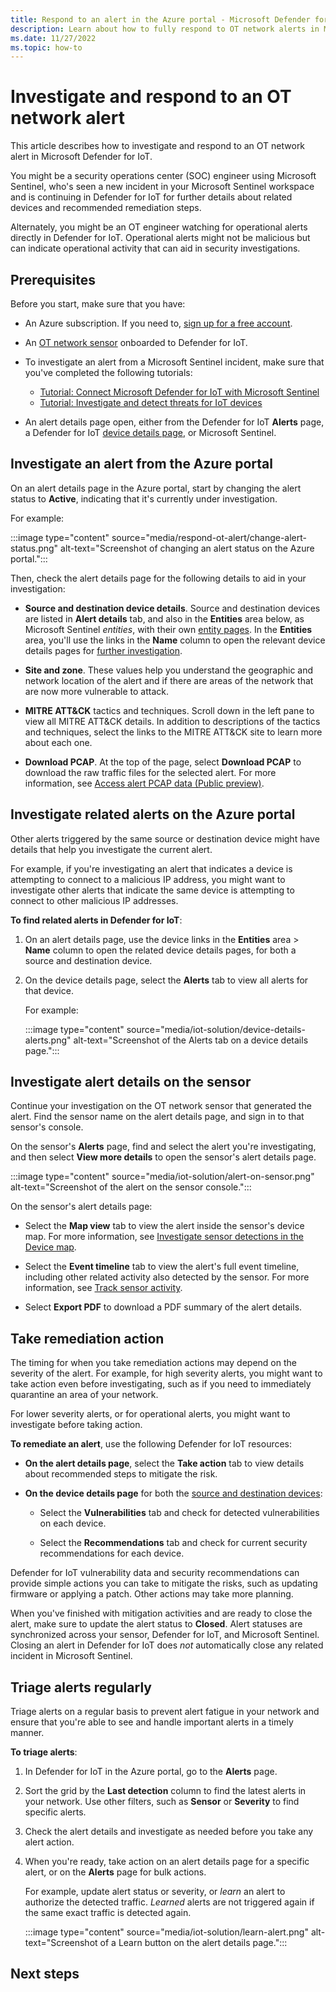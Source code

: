 ```yaml
---
title: Respond to an alert in the Azure portal - Microsoft Defender for IoT
description: Learn about how to fully respond to OT network alerts in Microsoft Defender for IoT.
ms.date: 11/27/2022
ms.topic: how-to
---
```


# Investigate and respond to an OT network alert

This article describes how to investigate and respond to an OT network alert in Microsoft Defender for IoT.

You might be a security operations center (SOC) engineer using Microsoft Sentinel, who's seen a new incident in your Microsoft Sentinel workspace and is continuing in Defender for IoT for further details about related devices and recommended remediation steps.

Alternately, you might be an OT engineer watching for operational alerts directly in Defender for IoT. Operational alerts might not be malicious but can indicate operational activity that can aid in security investigations.

## Prerequisites

Before you start, make sure that you have:

- An Azure subscription. If you need to, [sign up for a free account](https://azure.microsoft.com/free/).

- An [OT network sensor](onboard-sensors.md) onboarded to Defender for IoT.

- To investigate an alert from a Microsoft Sentinel incident, make sure that you've completed the following tutorials:

    - [Tutorial: Connect Microsoft Defender for IoT with Microsoft Sentinel](iot-solution.md)
    - [Tutorial: Investigate and detect threats for IoT devices](iot-advanced-threat-monitoring.md)

- An alert details page open, either from the Defender for IoT **Alerts** page, a Defender for IoT [device details page](how-to-manage-device-inventory-for-organizations.md#view-the-device-inventory), or Microsoft Sentinel.

## Investigate an alert from the Azure portal

On an alert details page in the Azure portal, start by changing the alert status to **Active**, indicating that it's currently under investigation.

For example:

:::image type="content" source="media/respond-ot-alert/change-alert-status.png" alt-text="Screenshot of changing an alert status on the Azure portal.":::

Then, check the alert details page for the following details to aid in your investigation:

- **Source and destination device details**. Source and destination devices are listed in **Alert details** tab, and also in the **Entities** area below, as Microsoft Sentinel *entities*, with their own [entity pages](iot-advanced-threat-monitoring.md#investigate-further-with-iot-device-entities). In the **Entities** area, you'll use the links in the **Name** column to open the relevant device details pages for [further investigation](#investigate-related-alerts-on-the-azure-portal).

- **Site and zone**. These values help you understand the geographic and network location of the alert and if there are areas of the network that are now more vulnerable to attack. <!--need new screenshot showing these details-->

- **MITRE ATT&CK** tactics and techniques. Scroll down in the left pane to view all MITRE ATT&CK details. In addition to descriptions of the tactics and techniques, select the links to the MITRE ATT&CK site to learn more about each one.

- **Download PCAP**. At the top of the page, select **Download PCAP** to download the raw traffic files for the selected alert. For more information, see [Access alert PCAP data (Public preview)](how-to-manage-cloud-alerts.md#access-alert-pcap-data-public-preview).

## Investigate related alerts on the Azure portal

Other alerts triggered by the same source or destination device might have details that help you investigate the current alert.

For example, if you're investigating an alert that indicates a device is attempting to connect to a malicious IP address, you might want to investigate other alerts that indicate the same device is attempting to connect to other malicious IP addresses.

**To find related alerts in Defender for IoT**:

1. On an alert details page, use the device links in the **Entities** area > **Name** column to open the related device details pages, for both a source and destination device.

1. On the device details page, select the **Alerts** tab to view all alerts for that device.

    For example:

    :::image type="content" source="media/iot-solution/device-details-alerts.png" alt-text="Screenshot of the Alerts tab on a device details page.":::

## Investigate alert details on the sensor

Continue your investigation on the OT network sensor that generated the alert. Find the sensor name on the alert details page, and sign in to that sensor's console.

On the sensor's **Alerts** page, find and select the alert you're investigating, and then select **View more details** to open the sensor's alert details page.

:::image type="content" source="media/iot-solution/alert-on-sensor.png" alt-text="Screenshot of the alert on the sensor console.":::

On the sensor's alert details page:

- Select the **Map view** tab to view the alert inside the sensor's device map. For more information, see [Investigate sensor detections in the Device map](how-to-work-with-the-sensor-device-map.md).

- Select the **Event timeline** tab to view the alert's full event timeline, including other related activity also detected by the sensor. For more information, see [Track sensor activity](how-to-track-sensor-activity.md). <!--lets give the users more here- we don't have enough on the event timeline-->

- Select **Export PDF** to download a PDF summary of the alert details. <!--there isn't much included here. worth including?-->

## Take remediation action

<!--ask meir where the best place to do this in?-->
The timing for when you take remediation actions may depend on the severity of the alert. For example, for high severity alerts, you might want to take action even before investigating, such as if you need to immediately quarantine an area of your network.

For lower severity alerts, or for operational alerts, you might want to investigate before taking action.

**To remediate an alert**, use the following Defender for IoT resources:

- **On the alert details page**, select the **Take action** tab to view details about recommended steps to mitigate the risk.

- **On the device details page** for both the [source and destination devices](#investigate-an-alert-from-the-azure-portal):

    - Select the **Vulnerabilities** tab and check for detected vulnerabilities on each device.

    - Select the **Recommendations** tab and check for current security recommendations for each device.

Defender for IoT vulnerability data and security recommendations can provide simple actions you can take to mitigate the risks, such as updating firmware or applying a patch. Other actions may take more planning.

When you've finished with mitigation activities and are ready to close the alert, make sure to update the alert status to **Closed**. Alert statuses are synchronized across your sensor, Defender for IoT, and Microsoft Sentinel. Closing an alert in Defender for IoT does *not* automatically close any related incident in Microsoft Sentinel.

## Triage alerts regularly

Triage alerts on a regular basis to prevent alert fatigue in your network and ensure that you're able to see and handle important alerts in a timely manner.

**To triage alerts**:

1. In Defender for IoT in the Azure portal, go to the **Alerts** page.

1. Sort the grid by the **Last detection** column to find the latest alerts in your network. Use other filters, such as **Sensor** or **Severity** to find specific alerts.

1. Check the alert details and investigate as needed before you take any alert action.

1. When you're ready, take action on an alert details page for a specific alert, or on the **Alerts** page for bulk actions.

    For example, update alert status or severity, or *learn* an alert to authorize the detected traffic. *Learned* alerts are not triggered again if the same exact traffic is detected again.

    :::image type="content" source="media/iot-solution/learn-alert.png" alt-text="Screenshot of a Learn button on the alert details page.":::

## Next steps
